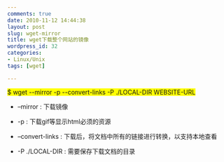 ```yaml
---
comments: true
date: 2010-11-12 14:44:38
layout: post
slug: wget-mirror
title: wget下载整个网站的镜像
wordpress_id: 32
categories:
- Linux/Unix
tags: [wget]

---
```


<span style="background-color: #ffff00;">$ wget --mirror -p --convert-links -P ./LOCAL-DIR WEBSITE-URL</span>





	
  * –mirror : 下载镜像

	
  * -p : 下载gif等显示html必须的资源

	
  * –convert-links : 下载后，将文档中所有的链接进行转换，以支持本地查看

	
  * -P ./LOCAL-DIR : 需要保存下载文档的目录


